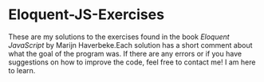 # Eloquent-JS-Exercises 
These are my solutions to the exercises found in the book _Eloquent JavaScript_ by Marijn Haverbeke.Each solution has a short comment about what the goal of the program was. If there are any errors or if you have suggestions on how to improve the code, feel free to contact me! I am here to learn.
